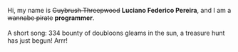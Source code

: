 Hi, my name is ~~Guybrush Threepwood~~ **Luciano Federico Pereira**, and I am a ~~wannabe pirate~~ **programmer**.<br><br>A short song: 334 bounty of doubloons gleams in the sun, a treasure hunt has just begun! Arrr!
